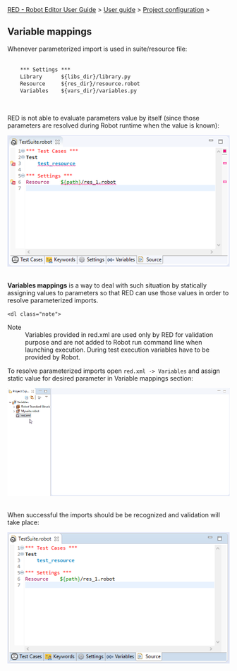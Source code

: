 <html>
<head>
<link href="PLUGINS_ROOT/org.robotframework.ide.eclipse.main.plugin.doc.user/help/style.css" rel="stylesheet" type="text/css"/>
</head>
<body>
<a href="RED/../../../../help/index.html">RED - Robot Editor User Guide</a> &gt; <a href="RED/../../../../help/user_guide/user_guide.html">User guide</a> &gt; <a href="RED/../../../../help/user_guide/project_config.html">Project configuration</a> &gt; 

<h2>Variable mappings</h2>
<p>Whenever parameterized import is used in suite/resource file:
	</p>
<pre>
	<code>
    <span class="syntax_section">*** Settings ***</span>
    <span class="syntax_setting">Library</span>      <span class="syntax_var">${libs_dir}</span>/library.py
    <span class="syntax_setting">Resource</span>     <span class="syntax_var">${res_dir}</span>/resource.robot
    <span class="syntax_setting">Variables</span>    <span class="syntax_var">${vars_dir}</span>/variables.py
	</code>
	</pre>
<p>RED is not able to evaluate parameters value by itself (since those parameters are resolved during Robot 
	runtime when the value is known):
	</p>
<img src="images/variable_mapping_5.png"/>
<br/><br/>
<p><b>Variables mappings</b> is a way to deal with such situation by statically assigning values to parameters so
    that RED can use those values in order to resolve parameterized imports.
    
    <dl class="note">
<dt>Note</dt>
<dd>Variables provided in red.xml are used only by RED for validation purpose and are not added to 
	    Robot run command line when launching execution. During test execution variables have to be provided by Robot.
	    </dd>
</dl>
<p>To resolve parameterized imports open <code>red.xml -> Variables</code> and assign static value for desired
	parameter in Variable mappings section:
	</p>
<img src="images/variable_mapping_6.gif"/><br/><br/>
<p>When successful the imports should be be recognized and validation will take place:
	</p>
<img src="images/variable_mapping_7.png"/><br/><br/>
</p></body>
</html>